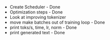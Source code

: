  - Create Scheduler - Done
 - Optimization steps - Done
 - Look at improving tokenizer
 - move make batches out of training loop - Done
 - print toks/s, time, lr, norm - Done
 - print generated text - Done